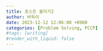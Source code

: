 ```yaml
---
title: 포스트 올리기2
author: 바둑이
date: 2023-12-12 12:06:00 +0900
categories: [Problem Solving, PCCP]
#tags: [writing]
#render_with_liquid: false
---
```

